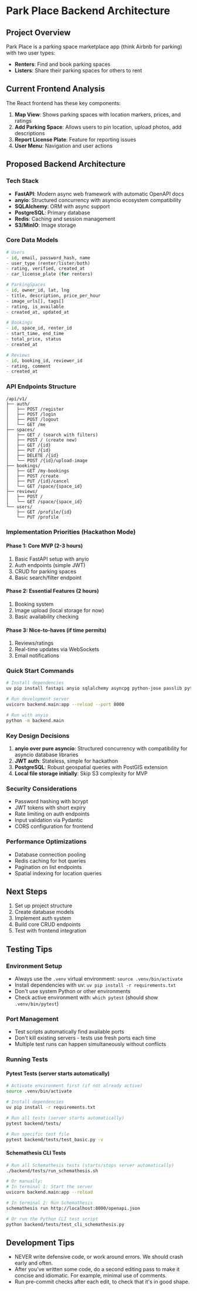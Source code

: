 # Park Place Backend Architecture

## Project Overview
Park Place is a parking space marketplace app (think Airbnb for parking) with two user types:
- **Renters**: Find and book parking spaces
- **Listers**: Share their parking spaces for others to rent

## Current Frontend Analysis
The React frontend has these key components:
1. **Map View**: Shows parking spaces with location markers, prices, and ratings
2. **Add Parking Space**: Allows users to pin location, upload photos, add descriptions
3. **Report License Plate**: Feature for reporting issues
4. **User Menu**: Navigation and user actions

## Proposed Backend Architecture

### Tech Stack
- **FastAPI**: Modern async web framework with automatic OpenAPI docs
- **anyio**: Structured concurrency with asyncio ecosystem compatibility
- **SQLAlchemy**: ORM with async support
- **PostgreSQL**: Primary database
- **Redis**: Caching and session management
- **S3/MinIO**: Image storage

### Core Data Models

```python
# Users
- id, email, password_hash, name
- user_type (renter/lister/both)
- rating, verified, created_at
- car_license_plate (for renters)

# ParkingSpaces
- id, owner_id, lat, lng
- title, description, price_per_hour
- image_urls[], tags[]
- rating, is_available
- created_at, updated_at

# Bookings
- id, space_id, renter_id
- start_time, end_time
- total_price, status
- created_at

# Reviews
- id, booking_id, reviewer_id
- rating, comment
- created_at
```

### API Endpoints Structure

```
/api/v1/
├── auth/
│   ├── POST /register
│   ├── POST /login
│   ├── POST /logout
│   └── GET /me
├── spaces/
│   ├── GET / (search with filters)
│   ├── POST / (create new)
│   ├── GET /{id}
│   ├── PUT /{id}
│   ├── DELETE /{id}
│   └── POST /{id}/upload-image
├── bookings/
│   ├── GET /my-bookings
│   ├── POST /create
│   ├── PUT /{id}/cancel
│   └── GET /space/{space_id}
├── reviews/
│   ├── POST /
│   └── GET /space/{space_id}
└── users/
    ├── GET /profile/{id}
    └── PUT /profile
```

### Implementation Priorities (Hackathon Mode)

#### Phase 1: Core MVP (2-3 hours)
1. Basic FastAPI setup with anyio
2. Auth endpoints (simple JWT)
3. CRUD for parking spaces
4. Basic search/filter endpoint

#### Phase 2: Essential Features (2 hours)
1. Booking system
2. Image upload (local storage for now)
3. Basic availability checking

#### Phase 3: Nice-to-haves (if time permits)
1. Reviews/ratings
2. Real-time updates via WebSockets
3. Email notifications

### Quick Start Commands

```bash
# Install dependencies
uv pip install fastapi anyio sqlalchemy asyncpg python-jose passlib python-multipart

# Run development server
uvicorn backend.main:app --reload --port 8000

# Run with anyio
python -m backend.main
```

### Key Design Decisions

1. **anyio over pure asyncio**: Structured concurrency with compatibility for asyncio database libraries
2. **JWT auth**: Stateless, simple for hackathon
3. **PostgreSQL**: Robust geospatial queries with PostGIS extension
4. **Local file storage initially**: Skip S3 complexity for MVP

### Security Considerations
- Password hashing with bcrypt
- JWT tokens with short expiry
- Rate limiting on auth endpoints
- Input validation via Pydantic
- CORS configuration for frontend

### Performance Optimizations
- Database connection pooling
- Redis caching for hot queries
- Pagination on list endpoints
- Spatial indexing for location queries

## Next Steps
1. Set up project structure
2. Create database models
3. Implement auth system
4. Build core CRUD endpoints
5. Test with frontend integration

## Testing Tips

### Environment Setup
- Always use the `.venv` virtual environment: `source .venv/bin/activate`
- Install dependencies with uv: `uv pip install -r requirements.txt`
- Don't use system Python or other environments
- Check active environment with: `which pytest` (should show `.venv/bin/pytest`)

### Port Management
- Test scripts automatically find available ports
- Don't kill existing servers - tests use fresh ports each time
- Multiple test runs can happen simultaneously without conflicts

### Running Tests

#### Pytest Tests (server starts automatically)
```bash
# Activate environment first (if not already active)
source .venv/bin/activate

# Install dependencies
uv pip install -r requirements.txt

# Run all tests (server starts automatically)
pytest backend/tests/

# Run specific test file
pytest backend/tests/test_basic.py -v
```

#### Schemathesis CLI Tests
```bash
# Run all Schemathesis tests (starts/stops server automatically)
./backend/tests/run_schemathesis.sh

# Or manually:
# In terminal 1: Start the server
uvicorn backend.main:app --reload

# In terminal 2: Run Schemathesis
schemathesis run http://localhost:8000/openapi.json

# Or run the Python CLI test script
python backend/tests/test_cli_schemathesis.py
```

## Development Tips

* NEVER write defensive code, or work around errors.  We should crash early and often.
* After you've written some code, do a second editing pass to make it concise and idiomatic.  For example, minimal use of comments.
* Run pre-commit checks after each edit, to check that it's in good shape.
